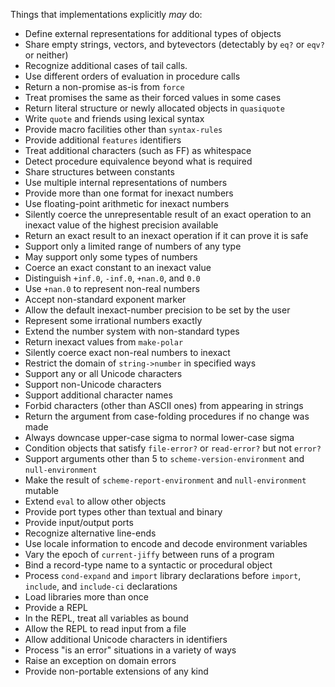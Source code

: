 Things that implementations explicitly *may* do:

* Define external representations for additional types of objects
* Share empty strings, vectors, and bytevectors (detectably by `eq?` or `eqv?` or neither)
* Recognize additional cases of tail calls.
* Use different orders of evaluation in procedure calls
* Return a non-promise as-is from `force`
* Treat promises the same as their forced values in some cases
* Return literal structure or newly allocated objects in `quasiquote`
* Write `quote` and friends using lexical syntax
* Provide macro facilities other than `syntax-rules`
* Provide additional `features` identifiers
* Treat additional characters (such as FF) as whitespace
* Detect procedure equivalence beyond what is required
* Share structures between constants
* Use multiple internal representations of numbers
* Provide more than one format for inexact numbers
* Use floating-point arithmetic for inexact numbers
* Silently coerce the unrepresentable result of an exact operation to an inexact value of the highest precision available
* Return an exact result to an inexact operation if it can prove it is safe
* Support only a limited range of numbers of any type
* May support only some types of numbers
* Coerce an exact constant to an inexact value
* Distinguish `+inf.0`, `-inf.0`, `+nan.0`, and `0.0`
* Use `+nan.0` to represent non-real numbers
* Accept non-standard exponent marker
* Allow the default inexact-number precision to be set by the user
* Represent some irrational numbers exactly
* Extend the number system with non-standard types
* Return inexact values from `make-polar`
* Silently coerce exact non-real numbers to inexact
* Restrict the domain of `string->number` in specified ways
* Support any or all Unicode characters
* Support non-Unicode characters
* Support additional character names
* Forbid characters (other than ASCII ones) from appearing in strings
* Return the argument from case-folding procedures if no change was made
* Always downcase upper-case sigma to normal lower-case sigma
* Condition objects that satisfy `file-error?` or `read-error?` but not `error?`
* Support arguments other than 5 to `scheme-version-environment` and `null-environment`
* Make the result of `scheme-report-environment` and `null-environment` mutable
* Extend `eval` to allow other objects
* Provide port types other than textual and binary
* Provide input/output ports
* Recognize alternative line-ends
* Use locale information to encode and decode environment variables
* Vary the epoch of `current-jiffy` between runs of a program
* Bind a record-type name to a syntactic or procedural object
* Process `cond-expand` and `import` library declarations before `import`, `include`, and `include-ci` declarations
* Load libraries more than once
* Provide a REPL
* In the REPL, treat all variables as bound
* Allow the REPL to read input from a file
* Allow additional Unicode characters in identifiers
* Process "is an error" situations in a variety of ways
* Raise an exception on domain errors
* Provide non-portable extensions of any kind
